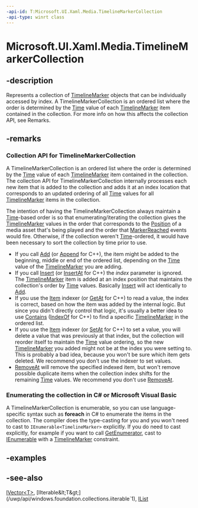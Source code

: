 ```yaml
---
-api-id: T:Microsoft.UI.Xaml.Media.TimelineMarkerCollection
-api-type: winrt class
---
```


<!-- Class syntax.
public class TimelineMarkerCollection : Windows.Foundation.Collections.IIterable<Windows.UI.Xaml.Media.TimelineMarker>, Windows.Foundation.Collections.IVector<Windows.UI.Xaml.Media.TimelineMarker>
-->

# Microsoft.UI.Xaml.Media.TimelineMarkerCollection

## -description
Represents a collection of [TimelineMarker](timelinemarker.md) objects that can be individually accessed by index. A TimelineMarkerCollection is an ordered list where the order is determined by the [Time](timelinemarker_time.md) value of each [TimelineMarker](timelinemarker.md) item contained in the collection. For more info on how this affects the collection API, see Remarks.

## -remarks
### Collection API for **TimelineMarkerCollection**

A TimelineMarkerCollection is an ordered list where the order is determined by the [Time](timelinemarker_time.md) value of each [TimelineMarker](timelinemarker.md) item contained in the collection. The collection API for TimelineMarkerCollection internally processes each new item that is added to the collection and adds it at an index location that corresponds to an updated ordering of all [Time](timelinemarker_time.md) values for all [TimelineMarker](timelinemarker.md) items in the collection.

The intention of having the TimelineMarkerCollection always maintain a [Time](timelinemarker_time.md)-based order is so that enumerating/iterating the collection gives the [TimelineMarker](timelinemarker.md) values in the order that corresponds to the [Position](../microsoft.ui.xaml.controls/mediaelement_position.md) of a media asset that's being played and the order that [MarkerReached](../microsoft.ui.xaml.controls/mediaelement_markerreached.md) events would fire. Otherwise, if the collection weren't [Time](timelinemarker_time.md)-ordered, it would have been necessary to sort the collection by time prior to use.

+ If you call [Add](timelinemarkercollection_add.md) (or [Append](timelinemarkercollection_append_1243521085.md) for C++), the item might be added to the beginning, middle or end of the ordered list, depending on the [Time](timelinemarker_time.md) value of the [TimelineMarker](timelinemarker.md) you are adding.
+ If you call [Insert](timelinemarkercollection_insert.md) (or [InsertAt](timelinemarkercollection_insertat_13022244.md) for C++) the *index* parameter is ignored. The [TimelineMarker](timelinemarker.md) item is added at an index position that maintains the collection's order by [Time](timelinemarker_time.md) values. Basically [Insert](timelinemarkercollection_insert.md) will act identically to [Add](timelinemarkercollection_add.md).
+ If you use the [Item](timelinemarkercollection_item.md) indexer (or [GetAt](timelinemarkercollection_getat_496709656.md) for C++) to read a value, the index is correct, based on how the item was added by the internal logic. But since you didn't directly control that logic, it's usually a better idea to use [Contains](timelinemarkercollection_contains.md) ([IndexOf](timelinemarkercollection_indexof_44740355.md) for C++) to find a specific [TimelineMarker](timelinemarker.md) in the ordered list.
+ If you use the [Item](timelinemarkercollection_item.md) indexer (or [SetAt](timelinemarkercollection_setat_1905906772.md) for C++) to set a value, you will delete a value that was previously at that index, but the collection will reorder itself to maintain the [Time](timelinemarker_time.md) value ordering, so the new [TimelineMarker](timelinemarker.md) you added might not be at the index you were setting to. This is probably a bad idea, because you won't be sure which item gets deleted. We recommend you don't use the indexer to set values.
+ [RemoveAt](timelinemarkercollection_removeat_1.md) will remove the specified indexed item, but won't remove possible duplicate items when the collection index shifts for the remaining [Time](timelinemarker_time.md) values. We recommend you don't use [RemoveAt](timelinemarkercollection_removeat_1.md).



<!--Begin NET note for IEnumerable support-->
### Enumerating the collection in C# or Microsoft Visual Basic

A TimelineMarkerCollection is enumerable, so you can use language-specific syntax such as **foreach** in C# to enumerate the items in the collection. The compiler does the type-casting for you and you won't need to cast to `IEnumerable<TimelineMarker>` explicitly. If you do need to cast explicitly, for example if you want to call [GetEnumerator](/dotnet/api/system.collections.ienumerable.getenumerator), cast to [IEnumerable<T>](/dotnet/api/system.collections.generic.ienumerable-1) with a [TimelineMarker](timelinemarker.md) constraint.


<!--End NET note for IEnumerable support-->

## -examples

## -see-also
[IVector&lt;T&gt;](/uwp/api/windows.foundation.collections.ivector`1), [IIterable&lt;T&gt;](/uwp/api/windows.foundation.collections.iiterable`1), [IList<T>](/dotnet/api/system.collections.generic.ilist-1)
